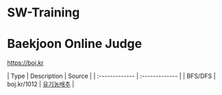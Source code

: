 # SW-Training
# Baekjoon Online Judge
https://boj.kr<br>

| Type | Description | Source |
| :------------- | :------------- |
| BFS/DFS       | boj.kr/1012       | <a href = 'https://github.com/dvlpr-shark/SW-Training/blob/master/Source/BOJ/1012%20%EC%9C%A0%EA%B8%B0%EB%86%8D%EB%B0%B0%EC%B6%94.cpp'>유기농배추</a> |

